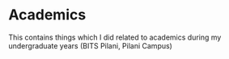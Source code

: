 # Academics
This contains things which I did related to academics during my undergraduate years (BITS Pilani, Pilani Campus)
